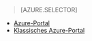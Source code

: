 > [AZURE.SELECTOR]
- [Azure-Portal](../articles/storage/storage-enable-and-view-metrics.md)
- [Klassisches Azure-Portal](../articles/storage/storage-enable-and-view-metrics-classic-portal.md)


